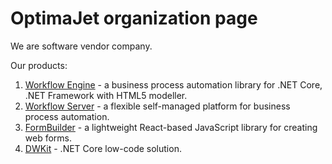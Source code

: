 # OptimaJet organization page

We are software vendor company.

Our products:
1. [Workflow Engine](https://github.com/optimajet/WorkflowEngine.NET) - a business process automation library for .NET Core, .NET Framework with HTML5 modeller.
2. [Workflow Server](https://github.com/optimajet/WorkflowServer) - a flexible self-managed platform for business process automation.
3. [FormBuilder](https://github.com/optimajet/formbuilder) - a lightweight React-based JavaScript library for creating web forms.
4. [DWKit](https://dwkit.com/) - .NET Core low-code solution.
